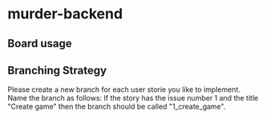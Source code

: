# murder-backend

## Board usage



## Branching Strategy

Please create a new branch for each user storie you like to implement. Name the branch as follows: If the story has the issue number 1 and the title "Create game" then the branch should be called "1_create_game".
